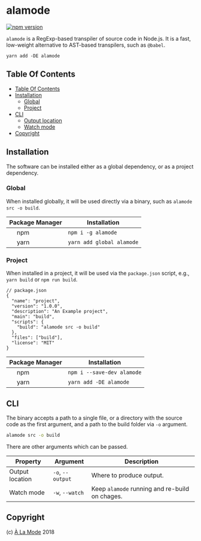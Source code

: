 # alamode

[![npm version](https://badge.fury.io/js/alamode.svg)](https://npmjs.org/package/alamode)

`alamode` is  a RegExp-based transpiler of source code in Node.js. It is a fast, low-weight alternative to AST-based transpilers, such as `@babel`.

```
yarn add -DE alamode
```

## Table Of Contents

- [Table Of Contents](#table-of-contents)
- [Installation](#installation)
  * [Global](#global)
  * [Project](#project)
- [CLI](#cli)
  * [Output location](#output-location)
  * [Watch mode](#watch-mode)
- [Copyright](#copyright)

## Installation

The software can be installed either as a global dependency, or as a project dependency.

### Global

When installed globally, it will be used directly via a binary, such as `alamode src -o build`.

| Package Manager | Installation |
| --------------- | ------------ |
| <img src='https://cdn.rawgit.com/a-la/alamode/HEAD/doc/Npm-logo.svg' height='16'> npm | `npm i -g alamode` |
| <img src='https://cdn.rawgit.com/a-la/alamode/HEAD/doc/yarn-kitten.svg' height='16'> yarn | `yarn add global alamode` |

### Project

When installed in a project, it will be used via the `package.json` script, e.g., `yarn build` or `npm run build`.

```json5
// package.json
{
  "name": "project",
  "version": "1.0.0",
  "description": "An Example project",
  "main": "build",
  "scripts": {
    "build": "alamode src -o build"
  },
  "files": ["build"],
  "license": "MIT"
}
```

| Package Manager | Installation |
| --------------- | ------------ |
| <img src='https://cdn.rawgit.com/a-la/alamode/HEAD/doc/Npm-logo.svg' height='16'> npm | `npm i --save-dev alamode` |
| <img src='https://cdn.rawgit.com/a-la/alamode/HEAD/doc/yarn-kitten.svg' height='16'> yarn | `yarn add -DE alamode` |
## CLI

The binary accepts a path to a single file, or a directory with the source code as the first argument, and a path to the build folder via `-o` argument.

```sh
alamode src -o build
```

There are other arguments which can be passed.

| Property | Argument | Description |
| -------- | -------- | ----------- |
| <a name="output-location">Output location</a> | `-o`, `--output` | Where to produce output. |
| <a name="watch-mode">Watch mode</a> | `-w`, `--watch` | Keep `alamode` running and re-build on chages. |
## Copyright

(c) [À La Mode][1] 2018

[1]: https://alamode.cc
